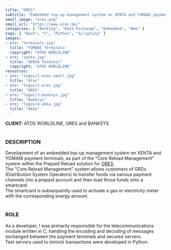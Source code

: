 ```yaml
---
title: "ORES"
subtitle: "Embedded top-up management system on XENTA and YOMANI payment terminals"
small_image: "ores.png"
small_url: "https://www.ores.be/"
categories: [ "Banking", "Data Exchange", "Embedded", "Web" ]
tags: [ "Bash", "C", "Python", "Scripting" ]
images:
- src: "terminals.jpg"
  title: "YOMANI Terminals"
  copyright: "ATOS WORLDLINE"
- src: "xenta.jpg"
  title: "XENTA Terminal"
  copyright: "ATOS WORLDLINE"
resources:
- src: "logos/1-atos-small.jpg"
  title: "Atos"
- src: "logos/2-ores.jpg"
  title: "ORES"
- src: "logos/3-banksys.jpg"
  title: "Banksys"
- src: "logos/4-akka.jpg"
  title: "Akka"
---
```


<b>CLIENT:</b> ATOS WORLDLINE, ORES and BANKSYS<br>
<br>

<h3>DESCRIPTION</h3>
Development of an embedded top-up management system on XENTA and YOMANI payment terminals, as part of the "Core Reload Management" system within the Prepaid Reload solution for <a href="https://www.ores.be" target="_blank">ORES</a>.<br>
The "Core Reload Management" system allows customers of GRDs (Distribution System Operators) to transfer funds via various payment channels into a prepaid account and then load those funds onto a smartcard.<br>
The smartcard is subsequently used to activate a gas or electricity meter with the corresponding energy amount.<br>
<br>

<h3>ROLE</h3>
As a developer, I was primarily responsible for the telecommunications module written in C, handling the encoding and decoding of messages exchanged between the payment terminals and secured servers.<br>
Test servers used to mimick transactions were developed in Python.<br>
